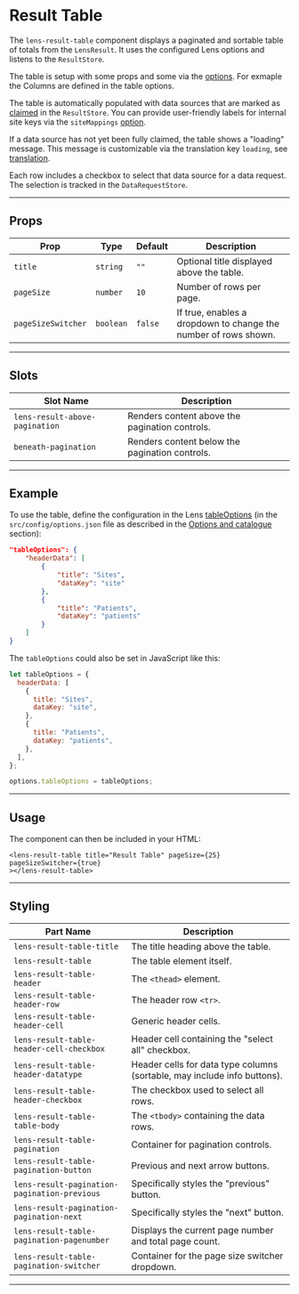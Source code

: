 # Result Table

The `lens-result-table` component displays a paginated and sortable table of totals from the `LensResult`. It uses the configured Lens options and listens to the `ResultStore`.

The table is setup with some props and some via the [options](https://samply.github.io/lens/docs/types/TableOptions.html). For exmaple the Columns are defined in the table options.

The table is automatically populated with data sources that are marked as [claimed](https://github.com/samply/lens/blob/64c88231bdaf40062998f72f92e2d49afe213755/src/stores/response.ts#L12C1-L13C1) in the `ResultStore`. You can provide user-friendly labels for internal site keys via the `siteMappings` [option](https://samply.github.io/lens/docs/types/LensOptions.html#sitemappings).

If a data source has not yet been fully claimed, the table shows a "loading" message. This message is customizable via the translation key `loading`, see [translation](../guide/translations.md).

Each row includes a checkbox to select that data source for a data request. The selection is tracked in the `DataRequestStore`.

---

## Props

| Prop               | Type      | Default | Description                                                     |
| ------------------ | --------- | ------- | --------------------------------------------------------------- |
| `title`            | `string`  | `""`    | Optional title displayed above the table.                       |
| `pageSize`         | `number`  | `10`    | Number of rows per page.                                        |
| `pageSizeSwitcher` | `boolean` | `false` | If true, enables a dropdown to change the number of rows shown. |

---

## Slots

| Slot Name                      | Description                                    |
| ------------------------------ | ---------------------------------------------- |
| `lens-result-above-pagination` | Renders content above the pagination controls. |
| `beneath-pagination`           | Renders content below the pagination controls. |

---

## Example

To use the table, define the configuration in the Lens [tableOptions](https://samply.github.io/lens/docs/types/TableOptions.html) (in the `src/config/options.json` file as described in the [Options and catalogue](../guide/new-app.md#options-and-catalogue) section):

```json
"tableOptions": {
    "headerData": [
        {
            "title": "Sites",
            "dataKey": "site"
        },
        {
            "title": "Patients",
            "dataKey": "patients"
        }
    ]
}
```

The `tableOptions` could also be set in JavaScript like this:

```JavaScript
let tableOptions = {
  headerData: [
    {
      title: "Sites",
      dataKey: "site",
    },
    {
      title: "Patients",
      dataKey: "patients",
    },
  ],
};

options.tableOptions = tableOptions;
```

---

## Usage

The component can then be included in your HTML:

```svelte
<lens-result-table title="Result Table" pageSize={25} pageSizeSwitcher={true}
></lens-result-table>
```

---

## Styling

| Part Name                                    | Description                                                              |
| -------------------------------------------- | ------------------------------------------------------------------------ |
| `lens-result-table-title`                    | The title heading above the table.                                       |
| `lens-result-table`                          | The table element itself.                                                |
| `lens-result-table-header`                   | The `<thead>` element.                                                   |
| `lens-result-table-header-row`               | The header row `<tr>`.                                                   |
| `lens-result-table-header-cell`              | Generic header cells.                                                    |
| `lens-result-table-header-cell-checkbox`     | Header cell containing the "select all" checkbox.                        |
| `lens-result-table-header-datatype`          | Header cells for data type columns (sortable, may include info buttons). |
| `lens-result-table-header-checkbox`          | The checkbox used to select all rows.                                    |
| `lens-result-table-table-body`               | The `<tbody>` containing the data rows.                                  |
| `lens-result-table-pagination`               | Container for pagination controls.                                       |
| `lens-result-table-pagination-button`        | Previous and next arrow buttons.                                         |
| `lens-result-pagination-pagination-previous` | Specifically styles the "previous" button.                               |
| `lens-result-pagination-pagination-next`     | Specifically styles the "next" button.                                   |
| `lens-result-table-pagination-pagenumber`    | Displays the current page number and total page count.                   |
| `lens-result-table-pagination-switcher`      | Container for the page size switcher dropdown.                           |

---
